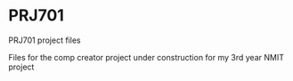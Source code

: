 # PRJ701
PRJ701 project files

Files for the comp creator project under construction for my 3rd year NMIT project
